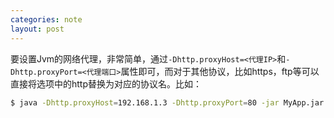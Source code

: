 ```yaml
---
categories: note
layout: post
---
```


要设置Jvm的网络代理，非常简单，通过`-Dhttp.proxyHost=<代理IP>`和`-Dhttp.proxyPort=<代理端口>`属性即可，而对于其他协议，比如https，ftp等可以直接将选项中的http替换为对应的协议名。比如：

```sh
$ java -Dhttp.proxyHost=192.168.1.3 -Dhttp.proxyPort=80 -jar MyApp.jar
```

